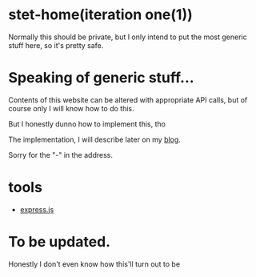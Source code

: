 # stet-home(iteration one(1))

Normally this should be private, but I only intend to put the most generic stuff here, so it's pretty safe.

# Speaking of generic stuff...

Contents of this website can be altered with appropriate API calls, but of course only I will know how to do this.

But I honestly dunno how to implement this, tho

The implementation, I will describe later on my [blog](https://stet-stet.github.io). 

Sorry for the "-" in the address. 

# tools

* [express.js](https://expressjs.com/)

# To be updated.
Honestly I don't even know how this'll turn out to be

